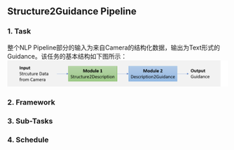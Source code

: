 ## Structure2Guidance Pipeline
### 1. Task
整个NLP Pipeline部分的输入为来自Camera的结构化数据，输出为Text形式的Guidance。该任务的基本结构如下图所示：
![Task](./figs/Task.png)
### 2. Framework
### 3. Sub-Tasks
### 4. Schedule